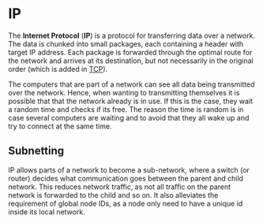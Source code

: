 # IP

The **Internet Protocol** (**IP**) is a protocol for transferring data over a
network. The data is chunked into small packages, each containing a header with
target IP address. Each package is forwarded through the optimal route for the
network and arrives at its destination, but not necessarily in the original
order (which is added in [TCP](tcp)).

The computers that are part of a network can see all data being transmitted over
the network. Hence, when wanting to transmitting themselves it is possible that
that the network already is in use. If this is the case, they wait a random time
and checks if its free. The reason the time is random is in case several
computers are waiting and to avoid that they all wake up and try to connect at
the same time.

## Subnetting

IP allows parts of a network to become a sub-network, where a switch (or router)
decides what communication goes between the parent and child network. This
reduces network traffic, as not all traffic on the parent network is forwarded
to the child and so on. It also alleviates the requirement of global node IDs,
as a node only need to have a unique id inside its local network.

